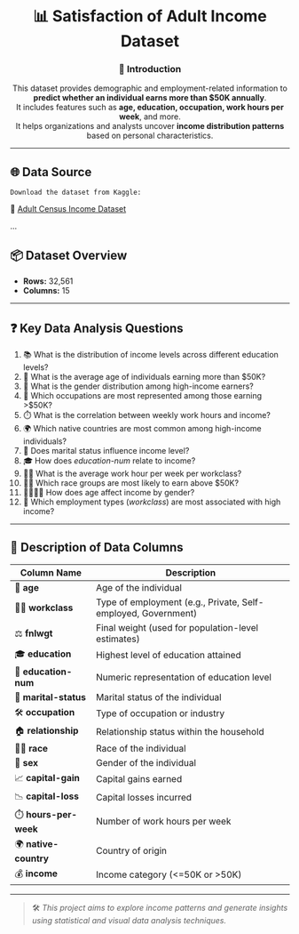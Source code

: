 <div align="center">

# 📊 Satisfaction of Adult Income Dataset

### 📝 Introduction  
This dataset provides demographic and employment-related information to **predict whether an individual earns more than $50K annually**.  
It includes features such as **age, education, occupation, work hours per week**, and more.  
It helps organizations and analysts uncover **income distribution patterns** based on personal characteristics.

</div>

---

## 🌐 Data Source  
    Download the dataset from Kaggle:  
🔗 [Adult Census Income Dataset](https://www.kaggle.com/uciml/adult-census-income)

...

## 📦 Dataset Overview
-  **Rows:** 32,561  
-  **Columns:** 15

---

## ❓ Key Data Analysis Questions

1. 📚 What is the distribution of income levels across different education levels?  
2. 🎂 What is the average age of individuals earning more than $50K?  
3. 🚻 What is the gender distribution among high-income earners?  
4. 💼 Which occupations are most represented among those earning >$50K?  
5. ⏱️ What is the correlation between weekly work hours and income?  
6. 🌍 Which native countries are most common among high-income individuals?  
7. 💍 Does marital status influence income level?  
8. 🎓 How does *education-num* relate to income?  
9. 👨‍🏭 What is the average work hour per week per workclass?  
10. 🧑🏾 Which race groups are most likely to earn above $50K?  
11. 👩‍🦱👨‍🦱 How does age affect income by gender?  
12. 🏢 Which employment types (*workclass*) are most associated with high income?

---

## 🧾 Description of Data Columns

| Column Name       | Description |
|--------------------|-------------|
| 🧓 **age**              | Age of the individual |
| 🧑‍💼 **workclass**        | Type of employment (e.g., Private, Self-employed, Government) |
| ⚖️ **fnlwgt**            | Final weight (used for population-level estimates) |
| 🎓 **education**         | Highest level of education attained |
| 🔢 **education-num**     | Numeric representation of education level |
| 💍 **marital-status**    | Marital status of the individual |
| 🛠️ **occupation**        | Type of occupation or industry |
| 🏠 **relationship**      | Relationship status within the household |
| 🧑🏾 **race**             | Race of the individual |
| 🚻 **sex**               | Gender of the individual |
| 📈 **capital-gain**      | Capital gains earned |
| 📉 **capital-loss**      | Capital losses incurred |
| ⏱️ **hours-per-week**    | Number of work hours per week |
| 🌍 **native-country**    | Country of origin |
| 💰 **income**            | Income category (<=50K or >50K) |

---

> 🛠️ *This project aims to explore income patterns and generate insights using statistical and visual data analysis techniques.*
